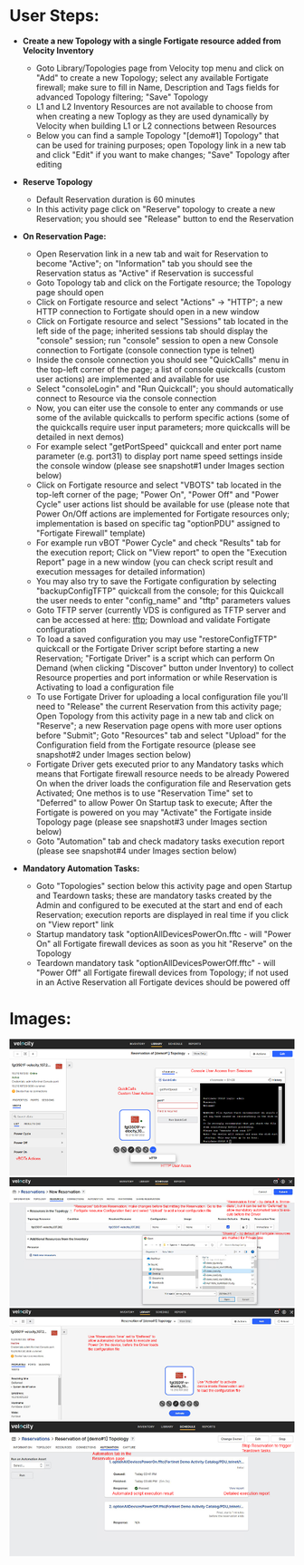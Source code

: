# User Steps:

* **Create a new Topology with a single Fortigate resource added from Velocity Inventory**
    * Goto Library/Topologies page from Velocity top menu and click on "Add" to create a new Topology; select any available Fortigate firewall; make sure to fill in Name, Description and Tags fields for advanced Topology filtering; "Save" Topology 
    * L1 and L2 Inventory Resources are not available to choose from when creating a new Toplogy as they are used dynamically by Velocity when building L1 or L2 connections between Resources
    * Below you can find a sample Topology "\[demo#1\] Topology" that can be used for training purposes; open Topology link in a new tab and click "Edit" if you want to make changes; "Save" Topology after editing 

* **Reserve Topology**  
    * Default Reservation duration is 60 minutes
    * In this activity page click on "Reserve" topology to create a new Reservation; you should see "Release" button to end the Reservation

* **On Reservation Page:**
    * Open Reservation link in a new tab and wait for Reservation to become "Active"; on "Information" tab you should see the Reservation status as "Active" if Reservation is successful
    * Goto Topology tab and click on the Fortigate resource; the Topology page should open
    * Click on Fortigate resource and select "Actions" -> "HTTP"; a new HTTP connection to Fortigate should open in a new window
    * Click on Fortigate resource and select "Sessions" tab located in the left side of the page; inherited sessions tab should display the "console" session; run "console" session to open a new Console connection to Fortigate (console connection type is telnet)
    * Inside the console connection you should see "QuickCalls" menu in the top-left corner of the page; a list of console quickcalls (custom user actions) are implemented and available for use
    * Select "consoleLogin" and "Run Quickcall"; you should automatically connect to Resource via the console connection
    * Now, you can eiter use the console to enter any commands or use some of the avilable quickcalls to perform specific actions (some of the quickcalls require user input parameters; more quickcalls will be detailed in next demos)
    * For example select "getPortSpeed" quickcall and enter port name parameter (e.g. port31) to display port name speed settings inside the console window (please see snapshot#1 under Images section below)
    * Click on Fortigate resource and select "VBOTS" tab located in the top-left corner of the page; "Power On", "Power Off" and "Power Cycle" user actions list should be available for use (please note that Power On/Off actions are implemented for Fortigate resources only; implementation is based on specific tag "optionPDU" assigned to "Fortigate Firewall" template)
    * For example run vBOT "Power Cycle" and check "Results" tab for the execution report; Click on "View report" to open the "Execution Report" page in a new window (you can check script result and execution messages for detailed information)
    *  You may also try to save the Fortigate configuration by selecting "backupConfigTFTP" quickcall from the console; for this Quickcall the user needs to enter "config_name" and "tftp" parameters values
    * Goto TFTP server (currently VDS is configured as TFTP server and can be accessed at here: [tftp](https://10.210.107.20/tftp); Download and validate Fortigate configuration
    * To load a saved configuration you may use "restoreConfigTFTP" quickcall or the Fortigate Driver script before starting a new Reservation; "Fortigate Driver" is a script which can perform On Demand (when clicking "Discover" button under Inventory) to collect Resource properties and port information or while Reservation is Activating to load a configuration file
    * To use Fortigate Driver for uploading a local configuration file you'll need to "Release" the current Reservation from this activity page; Open Topology from this activity page in a new tab and click on "Reserve"; a new Reservation page opens with more user options before "Submit"; Goto "Resources" tab and select "Upload" for the Configuration field from the Fortigate resource (please see snapshot#2 under Images section below)
    * Fortigate Driver gets executed prior to any Mandatory tasks which means that Fortigate firewall resource needs to be already Powered On when the driver loads the configuration file and Reservation gets Activated; One methos is to use "Reservation Time" set to "Deferred" to allow Power On Startup task to execute; After the Fortigate is powered on you may "Activate" the Fortigate inside Topology page (please see snapshot#3 under Images section below)
    * Goto "Automation" tab and check madatory tasks execution report (please see snapshot#4 under Images section below) 


* **Mandatory Automation Tasks:**
    * Goto "Topologies" section below this activity page and open Startup and Teardown tasks; these are mandatory tasks created by the Admin and configured to be executed at the start and end of each Reservation; execution reports are displayed in real time if you click on "View report" link
    * Startup mandatory task "optionAllDevicesPowerOn.fftc - will "Power On" all Fortigate firewall devices as soon as you hit "Reserve" on the Topology
    * Teardown mandatory task "optionAllDevicesPowerOff.fftc" - will "Power Off" all Fortigate firewall devices from Topology; if not used in an Active Reservation all Fortigate devices should be powered off

# Images:
![Image from file](demo1.jpg)
![Image from file](demo1_1.jpg)
![Image from file](demo1_1b.jpg)
![Image from file](demo1_2.jpg)
